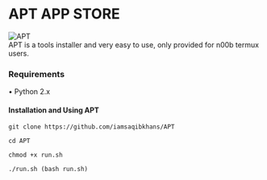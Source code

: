 # APT APP STORE
![APT](https://github.com/iamsaqibkhans/APT/core/lazymux.png)<br>
APT is a tools installer and very easy to use, only provided for n00b termux users.

### Requirements
• Python 2.x

#### Installation and Using APT
```
git clone https://github.com/iamsaqibkhans/APT
```
```
cd APT
```
```
chmod +x run.sh
```
``` 
./run.sh (bash run.sh)
```














